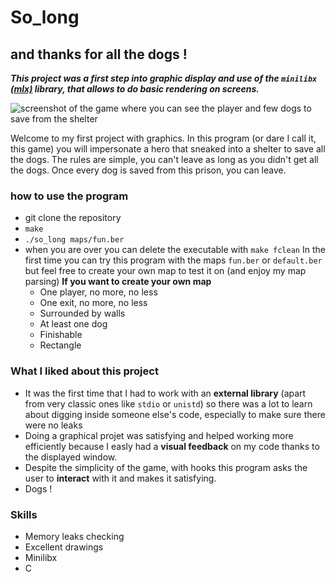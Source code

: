 # So_long
## and thanks for all the dogs !
***This project was a first step into graphic display and use of the `minilibx` [(mlx)](https://harm-smits.github.io/42docs/libs/minilibx/introduction.html) library, that allows to do basic rendering on screens.***

![screenshot of the game where you can see the player and few dogs to save from the shelter](https://i.ibb.co/V08MBNzK/Screenshot-from-2025-01-31-13-17-47.png)

Welcome to my first project with graphics. In this program (or dare I call it, this game) you will impersonate a hero that sneaked into a shelter to save all the dogs.
The rules are simple, you can't leave as long as you didn't get all the dogs.
Once every dog is saved from this prison, you can leave.

### how to use the program
- git clone the repository
- `make`
- `./so_long maps/fun.ber`
- when you are over you can delete the executable with `make fclean`
In the first time you can try this program with the maps `fun.ber` or `default.ber` but feel free to create your own map to test it on (and enjoy my map parsing)
**If you want to create your own map**
  - One player, no more, no less
  - One exit, no more, no less
  - Surrounded by walls
  - At least one dog
  - Finishable
  - Rectangle

### What I liked about this project
- It was the first time that I had to work with an **external library** (apart from very classic ones like `stdio` or `unistd`) so there was a lot to learn about digging inside someone else's code, especially to make sure there were no leaks
- Doing a graphical projet was satisfying and helped working more efficiently because I easly had a **visual feedback** on my code thanks to the displayed window.
- Despite the simplicity of the game, with hooks this program asks the user to **interact** with it and makes it satisfying.
- Dogs !

### Skills
- Memory leaks checking
- Excellent drawings
- Minilibx
- C
